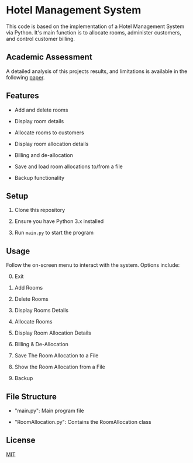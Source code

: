 # Hotel Management System
 
This code is based on the implementation of a Hotel Management System via Python. It's main function is to allocate rooms, administer customers, and control customer billing.
 
## Academic Assessment  

A detailed analysis of this projects results, and limitations is available in the following [paper](Docs/BBIM502_A2_Project_764706455_1.pdf).  
 
## Features
 
- Add and delete rooms

- Display room details

- Allocate rooms to customers

- Display room allocation details

- Billing and de-allocation

- Save and load room allocations to/from a file

- Backup functionality
 
## Setup
 
1. Clone this repository

2. Ensure you have Python 3.x installed

3. Run `main.py` to start the program
 
## Usage
 
Follow the on-screen menu to interact with the system. Options include:
 
0. Exit

1. Add Rooms

2. Delete Rooms

3. Display Rooms Details

4. Allocate Rooms

5. Display Room Allocation Details

6. Billing & De-Allocation

7. Save The Room Allocation to a File

8. Show the Room Allocation from a File

9. Backup
 
## File Structure
 
- "main.py": Main program file

- "RoomAllocation.py": Contains the RoomAllocation class
  
## License
 
[MIT](https://choosealicense.com/licenses/mit/)
 
